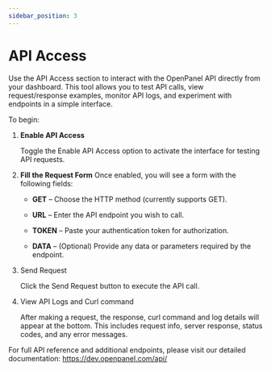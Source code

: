 ```yaml
---
sidebar_position: 3
---
```


# API Access

Use the API Access section to interact with the OpenPanel API directly from your dashboard. This tool allows you to test API calls, view request/response examples, monitor API logs, and experiment with endpoints in a simple interface.

To begin:

1. **Enable API Access**

     Toggle the Enable API Access option to activate the interface for testing API requests.

2. **Fill the Request Form**
Once enabled, you will see a form with the following fields:

    - **GET** – Choose the HTTP method (currently supports GET).

    - **URL** – Enter the API endpoint you wish to call.

    - **TOKEN** – Paste your authentication token for authorization.

    - **DATA** – (Optional) Provide any data or parameters required by the endpoint.

3. Send Request

   Click the Send Request button to execute the API call.

5. View API Logs and Curl command

   After making a request, the response, curl command and log details will appear at the bottom. This includes request info, server response, status codes, and any error messages.

For full API reference and additional endpoints, please visit our detailed documentation: https://dev.openpanel.com/api/
